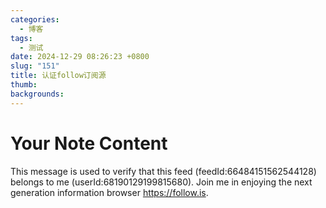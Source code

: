 ```yaml
---
categories:
  - 博客
tags:
  - 测试
date: 2024-12-29 08:26:23 +0800
slug: "151"
title: 认证follow订阅源
thumb: 
backgrounds:
---
```


# Your Note Content
This message is used to verify that this feed (feedId:66484151562544128) belongs to me (userId:68190129199815680). Join me in enjoying the next generation information browser https://follow.is.